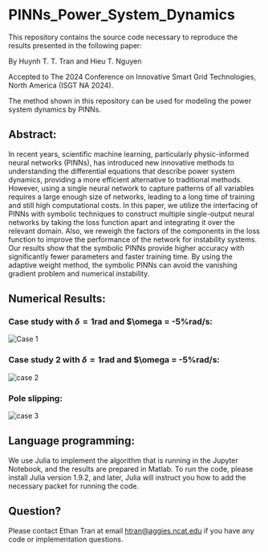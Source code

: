 # PINNs_Power_System_Dynamics

This repository contains the source code necessary to reproduce the results presented in the following paper:

By Huynh T. T. Tran and Hieu T. Nguyen

Accepted to The 2024 Conference on Innovative Smart Grid Technologies, North America (ISGT NA 2024).

The method shown in this repository can be used for modeling the power system dynamics by PINNs.

## Abstract:
In recent years, scientific machine learning, particularly physic-informed neural networks (PINNs), has introduced new innovative methods to understanding the differential equations that describe power system dynamics, providing a more efficient alternative to traditional methods. However, using a single neural network to capture patterns of all variables requires a large enough size of networks, leading to a long time of training and still high computational costs. In this paper, we utilize the interfacing of PINNs with symbolic techniques to construct multiple single-output neural networks by taking the loss function apart and integrating it over the relevant domain. Also, we reweigh the factors of the components in the loss function to improve the performance of the network for instability systems.
Our results show that the symbolic PINNs provide higher accuracy with significantly fewer parameters and faster training time. By using the adaptive weight method, the symbolic PINNs can avoid the vanishing gradient problem and numerical instability.

## Numerical Results:
### Case study with $\delta = 1$rad and $\omega = -5%rad/s:
![Case 1](https://github.com/ThanhEthan/PINNs_Power_System_Dynamics/assets/115194407/e1b7ed31-0899-45b0-8d8c-ea048eb7d305)


### Case study 2 with $\delta = 1$rad and $\omega = -5%rad/s:
![case 2](https://github.com/ThanhEthan/PINNs_Power_System_Dynamics/assets/115194407/03dde745-832e-4f9e-9dee-f24874b7957f)


### Pole slipping:
![case 3](https://github.com/ThanhEthan/PINNs_Power_System_Dynamics/assets/115194407/8a0539a8-24ee-462c-b90e-55b851748232)



## Language programming:
We use Julia to implement the algorithm that is running in the Jupyter Notebook, and the results are prepared in Matlab.
To run the code, please install Julia version 1.9.2, and later, Julia will instruct you how to add the necessary packet for running the code.

## Question?
Please contact Ethan Tran at email htran@aggies.ncat.edu if you have any code or implementation questions.


